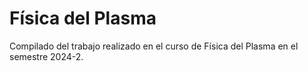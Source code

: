 # Física del Plasma

Compilado del trabajo realizado en el curso de Física del Plasma en el semestre 2024-2.

